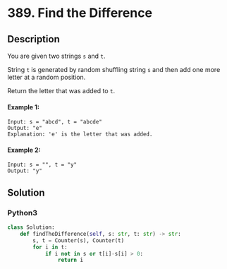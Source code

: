 # 389. Find the Difference

## Description
You are given two strings `s` and `t`.

String `t` is generated by random shuffling string `s` and then add one more letter at a random position.

Return the letter that was added to `t`.

#### Example 1:
```
Input: s = "abcd", t = "abcde"
Output: "e"
Explanation: 'e' is the letter that was added.
```

#### Example 2:
```
Input: s = "", t = "y"
Output: "y"
```


## Solution

### Python3
```python
class Solution:
    def findTheDifference(self, s: str, t: str) -> str:
        s, t = Counter(s), Counter(t)
        for i in t:
            if i not in s or t[i]-s[i] > 0: 
                return i
```